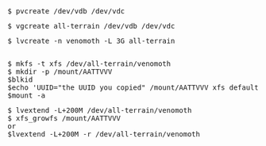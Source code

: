 <pre>
$ pvcreate /dev/vdb /dev/vdc
</pre>

<pre>
$ vgcreate all-terrain /dev/vdb /dev/vdc
</pre>

<pre>
$ lvcreate -n venomoth -L 3G all-terrain

</pre>

<pre>
$ mkfs -t xfs /dev/all-terrain/venomoth
$ mkdir -p /mount/AATTVVV
$blkid
$echo 'UUID="the UUID you copied" /mount/AATTVVV xfs defaults 0 0'
$mount -a
</pre>

<pre>
$ lvextend -L+200M /dev/all-terrain/venomoth
$ xfs_growfs /mount/AATTVVV
or
$lvextend -L+200M -r /dev/all-terrain/venomoth
</pre>
